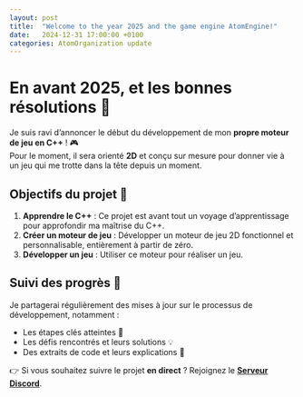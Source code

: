 ```yaml
---
layout: post
title:  "Welcome to the year 2025 and the game engine AtomEngine!"
date:   2024-12-31 17:00:00 +0100
categories: AtomOrganization update
---
```

# En avant 2025, et les bonnes résolutions 🚀

Je suis ravi d’annoncer le début du développement de mon **propre moteur de jeu en C++** ! 🎮  
Pour le moment, il sera orienté **2D** et conçu sur mesure pour donner vie à un jeu qui me trotte dans la tête depuis un moment.

## Objectifs du projet 🎯
1. **Apprendre le C++** : Ce projet est avant tout un voyage d’apprentissage pour approfondir ma maîtrise du C++.
2. **Créer un moteur de jeu** : Développer un moteur de jeu 2D fonctionnel et personnalisable, entièrement à partir de zéro.
3. **Développer un jeu** : Utiliser ce moteur pour réaliser un jeu.

## Suivi des progrès 📅
Je partagerai régulièrement des mises à jour sur le processus de développement, notamment :
- Les étapes clés atteintes 🏁
- Les défis rencontrés et leurs solutions 💡
- Des extraits de code et leurs explications 📝

👉 Si vous souhaitez suivre le projet **en direct** ? Rejoignez le **[Serveur Discord](https://discord.gg/j6qHgqWg5J)**.  
